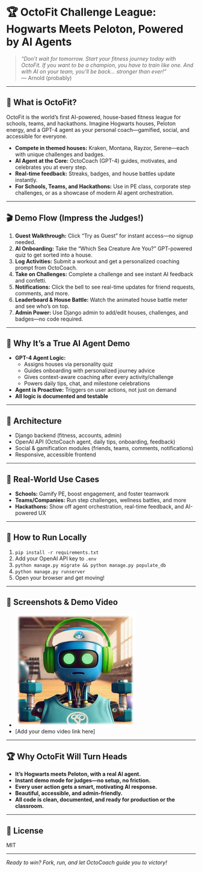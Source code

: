 # 🏆 OctoFit Challenge League: Hogwarts Meets Peloton, Powered by AI Agents

> _“Don’t wait for tomorrow. Start your fitness journey today with OctoFit. If you want to be a champion, you have to train like one. And with AI on your team, you’ll be back… stronger than ever!”_  
> — Arnold (probably)

---

## 🚀 What is OctoFit?
OctoFit is the world’s first AI-powered, house-based fitness league for schools, teams, and hackathons. Imagine Hogwarts houses, Peloton energy, and a GPT-4 agent as your personal coach—gamified, social, and accessible for everyone.

- **Compete in themed houses:** Kraken, Montana, Rayzor, Serene—each with unique challenges and badges.
- **AI Agent at the Core:** OctoCoach (GPT-4) guides, motivates, and celebrates you at every step.
- **Real-time feedback:** Streaks, badges, and house battles update instantly.
- **For Schools, Teams, and Hackathons:** Use in PE class, corporate step challenges, or as a showcase of modern AI agent orchestration.

---

## 🎬 Demo Flow (Impress the Judges!)
1. **Guest Walkthrough:** Click “Try as Guest” for instant access—no signup needed.
2. **AI Onboarding:** Take the “Which Sea Creature Are You?” GPT-powered quiz to get sorted into a house.
3. **Log Activities:** Submit a workout and get a personalized coaching prompt from OctoCoach.
4. **Take on Challenges:** Complete a challenge and see instant AI feedback and confetti.
5. **Notifications:** Click the bell to see real-time updates for friend requests, comments, and more.
6. **Leaderboard & House Battle:** Watch the animated house battle meter and see who’s on top.
7. **Admin Power:** Use Django admin to add/edit houses, challenges, and badges—no code required.

---

## 🤖 Why It’s a True AI Agent Demo
- **GPT-4 Agent Logic:**
  - Assigns houses via personality quiz
  - Guides onboarding with personalized journey advice
  - Gives context-aware coaching after every activity/challenge
  - Powers daily tips, chat, and milestone celebrations
- **Agent is Proactive:** Triggers on user actions, not just on demand
- **All logic is documented and testable**

---

## 🧠 Architecture
- Django backend (fitness, accounts, admin)
- OpenAI API (OctoCoach agent, daily tips, onboarding, feedback)
- Social & gamification modules (friends, teams, comments, notifications)
- Responsive, accessible frontend

---

## 🏅 Real-World Use Cases
- **Schools:** Gamify PE, boost engagement, and foster teamwork
- **Teams/Companies:** Run step challenges, wellness battles, and more
- **Hackathons:** Show off agent orchestration, real-time feedback, and AI-powered UX

---

## 🦾 How to Run Locally
1. `pip install -r requirements.txt`
2. Add your OpenAI API key to `.env`
3. `python manage.py migrate && python manage.py populate_db`
4. `python manage.py runserver`
5. Open your browser and get moving!

---

## 📸 Screenshots & Demo Video
- ![OctoFit Dashboard](docs/octofitapp-small.png)
- [Add your demo video link here]

---

## 🏆 Why OctoFit Will Turn Heads
- **It’s Hogwarts meets Peloton, with a real AI agent.**
- **Instant demo mode for judges—no setup, no friction.**
- **Every user action gets a smart, motivating AI response.**
- **Beautiful, accessible, and admin-friendly.**
- **All code is clean, documented, and ready for production or the classroom.**

---

## 📜 License
MIT

---

_Ready to win? Fork, run, and let OctoCoach guide you to victory!_
